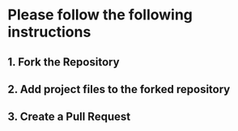 # Please follow the following instructions 

## 1. Fork the Repository
## 2. Add project files to the forked repository
## 3. Create a Pull Request